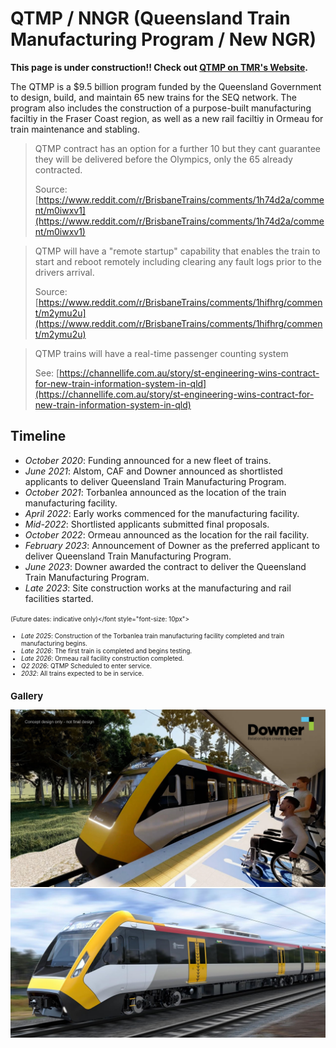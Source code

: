# QTMP / NNGR (Queensland Train Manufacturing Program / New NGR)

**This page is under construction!! Check out [QTMP on TMR's Website](https://www.tmr.qld.gov.au/projects/programs/queensland-train-manufacturing-program).**

The QTMP is a $9.5 billion program funded by the Queensland Government to design, build, and maintain 65 new trains for the SEQ network. The program also includes the construction of a purpose-built manufacturing faciltiy in the Fraser Coast region, as well as a new rail faciltiy in Ormeau for train maintenance and stabling.

> QTMP contract has an option for a further 10 but they cant guarantee they will be delivered before the Olympics, only the 65 already contracted.
>
> Source: [https://www.reddit.com/r/BrisbaneTrains/comments/1h74d2a/comment/m0iwxv1](https://www.reddit.com/r/BrisbaneTrains/comments/1h74d2a/comment/m0iwxv1)

> QTMP will have a "remote startup" capability that enables the train to start and reboot remotely including clearing any fault logs prior to the drivers arrival.
>
> Source: [https://www.reddit.com/r/BrisbaneTrains/comments/1hifhrg/comment/m2ymu2u](https://www.reddit.com/r/BrisbaneTrains/comments/1hifhrg/comment/m2ymu2u)

> QTMP trains will have a real-time passenger counting system
>
> See: [https://channellife.com.au/story/st-engineering-wins-contract-for-new-train-information-system-in-qld](https://channellife.com.au/story/st-engineering-wins-contract-for-new-train-information-system-in-qld)

## Timeline

- _October 2020_: Funding announced for a new fleet of trains.
- _June 2021_: Alstom, CAF and Downer announced as shortlisted applicants to deliver Queensland Train Manufacturing Program.
- _October 2021_: Torbanlea announced as the location of the train manufacturing facility.
- _April 2022_: Early works commenced for the manufacturing facility.
- _Mid-2022_: Shortlisted applicants submitted final proposals.
- _October 2022_: Ormeau announced as the location for the rail facility.
- _February 2023_: Announcement of Downer as the preferred applicant to deliver Queensland Train Manufacturing Program.
- _June 2023_: Downer awarded the contract to deliver the Queensland Train Manufacturing Program.
- _Late 2023_: Site construction works at the manufacturing and rail facilities started.

<font style="font-size: 10px">(Future dates: indicative only)</font style="font-size: 10px">

- _Late 2025_: Construction of the Torbanlea train manufacturing facility completed and train manufacturing begins.
- _Late 2026_: The first train is completed and begins testing.
- _Late 2026_: Ormeau rail facility construction completed.
- _Q2 2026_: QTMP Scheduled to enter service.
- _2032_: All trains expected to be in service.

## Gallery

![QTMP Concept](../media/QTMP_1.webp)
![QTMP Concept](../media/QTMP_2.jpeg)
